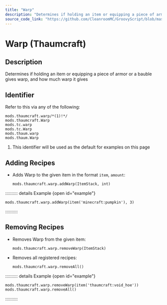 ```yaml
---
title: "Warp"
description: "Determines if holding an item or equipping a piece of armor or a bauble gives warp, and how much warp it gives"
source_code_link: "https://github.com/CleanroomMC/GroovyScript/blob/master/src/main/java/com/cleanroommc/groovyscript/compat/mods/thaumcraft/warp/Warp.java"
---
```


# Warp (Thaumcraft)

## Description

Determines if holding an item or equipping a piece of armor or a bauble gives warp, and how much warp it gives

## Identifier

Refer to this via any of the following:

```groovy:no-line-numbers {1}
mods.thaumcraft.warp/*(1)!*/
mods.thaumcraft.Warp
mods.tc.warp
mods.tc.Warp
mods.thaum.warp
mods.thaum.Warp
```

1. This identifier will be used as the default for examples on this page

## Adding Recipes

- Adds Warp to the given item in the format `item`, `amount`:

    ```groovy:no-line-numbers
    mods.thaumcraft.warp.addWarp(ItemStack, int)
    ```

:::::::::: details Example {open id="example"}
```groovy:no-line-numbers
mods.thaumcraft.warp.addWarp(item('minecraft:pumpkin'), 3)
```

::::::::::

## Removing Recipes

- Removes Warp from the given item:

    ```groovy:no-line-numbers
    mods.thaumcraft.warp.removeWarp(ItemStack)
    ```

- Removes all registered recipes:

    ```groovy:no-line-numbers
    mods.thaumcraft.warp.removeAll()
    ```

:::::::::: details Example {open id="example"}
```groovy:no-line-numbers
mods.thaumcraft.warp.removeWarp(item('thaumcraft:void_hoe'))
mods.thaumcraft.warp.removeAll()
```

::::::::::
